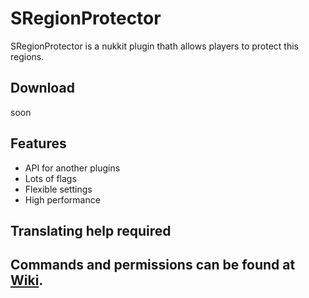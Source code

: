 # SRegionProtector
SRegionProtector is a nukkit plugin thath allows players to protect this regions.
## Download
soon
## Features
* API for another plugins
* Lots of flags
* Flexible settings
* High performance
## Translating help required

## Commands and permissions can be found at [Wiki](https://github.com/SergeyDertan/SRegionProtector/wiki).
